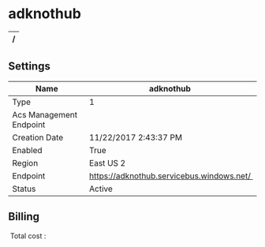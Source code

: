 # adknothub 


| / |
| --- |


## Settings


| Name | adknothub  |
| --- | --- |
| Type | 1  |
| Acs Management Endpoint |   |
| Creation Date | 11/22/2017 2:43:37 PM  |
| Enabled | True  |
| Region | East US 2  |
| Endpoint | https://adknothub.servicebus.windows.net/  |
| Status | Active  |

## Billing
 Total cost : 
